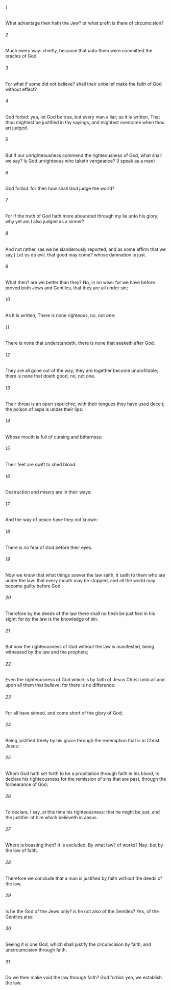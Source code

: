 ###### 1
What advantage then hath the Jew? or what profit is there of circumcision?

###### 2
Much every way: chiefly, because that unto them were committed the oracles of God.

###### 3
For what if some did not believe? shall their unbelief make the faith of God without effect?

###### 4
God forbid: yea, let God be true, but every man a liar; as it is written, That thou mightest be justified in thy sayings, and mightest overcome when thou art judged.

###### 5
But if our unrighteousness commend the righteousness of God, what shall we say? Is God unrighteous who taketh vengeance? (I speak as a man)

###### 6
God forbid: for then how shall God judge the world?

###### 7
For if the truth of God hath more abounded through my lie unto his glory; why yet am I also judged as a sinner?

###### 8
And not rather, (as we be slanderously reported, and as some affirm that we say,) Let us do evil, that good may come? whose damnation is just.

###### 9
What then? are we better than they? No, in no wise: for we have before proved both Jews and Gentiles, that they are all under sin;

###### 10
As it is written, There is none righteous, no, not one:

###### 11
There is none that understandeth, there is none that seeketh after God.

###### 12
They are all gone out of the way, they are together become unprofitable; there is none that doeth good, no, not one.

###### 13
Their throat is an open sepulchre; with their tongues they have used deceit; the poison of asps is under their lips:

###### 14
Whose mouth is full of cursing and bitterness:

###### 15
Their feet are swift to shed blood:

###### 16
Destruction and misery are in their ways:

###### 17
And the way of peace have they not known:

###### 18
There is no fear of God before their eyes.

###### 19
Now we know that what things soever the law saith, it saith to them who are under the law: that every mouth may be stopped, and all the world may become guilty before God.

###### 20
Therefore by the deeds of the law there shall no flesh be justified in his sight: for by the law is the knowledge of sin.

###### 21
But now the righteousness of God without the law is manifested, being witnessed by the law and the prophets;

###### 22
Even the righteousness of God which is by faith of Jesus Christ unto all and upon all them that believe: for there is no difference:

###### 23
For all have sinned, and come short of the glory of God;

###### 24
Being justified freely by his grace through the redemption that is in Christ Jesus:

###### 25
Whom God hath set forth to be a propitiation through faith in his blood, to declare his righteousness for the remission of sins that are past, through the forbearance of God;

###### 26
To declare, I say, at this time his righteousness: that he might be just, and the justifier of him which believeth in Jesus.

###### 27
Where is boasting then? It is excluded. By what law? of works? Nay: but by the law of faith.

###### 28
Therefore we conclude that a man is justified by faith without the deeds of the law.

###### 29
Is he the God of the Jews only? is he not also of the Gentiles? Yes, of the Gentiles also:

###### 30
Seeing it is one God, which shall justify the circumcision by faith, and uncircumcision through faith.

###### 31
Do we then make void the law through faith? God forbid: yea, we establish the law.

